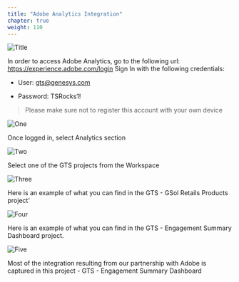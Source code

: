 ```yaml
---
title: "Adobe Analytics Integration"
chapter: true
weight: 110
---
```


![Title](/images/Login.PNG)

In order to access Adobe Analytics, go to the following url: https://experience.adobe.com/login
Sign In with the following credentials:



- User: gts@genesys.com

- Password: TSRocks1!

> Please make sure not to register this account with your own device

![One](/images/Login.PNG)

Once logged in, select Analytics section

![Two](/images/Login.PNG)

Select one of the GTS projects from the Workspace

![Three](/images/Login.PNG)

Here is an example of what you can find in the GTS - GSol Retails Products project'

![Four](/images/Login.PNG)

Here is an example of what you can find in the GTS - Engagement Summary Dashboard project. 

![Five](/images/Login.PNG)

Most of the integration resulting from our partnership with Adobe is captured in this project - GTS - Engagement Summary Dashboard
